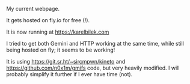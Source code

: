 My current webpage.

It gets hosted on fly.io for free (!).

It is now running at https://karelbilek.com

I tried to get both Gemini and HTTP working at the same time, while still being hosted on fly; it seems to be working!

It is using https://git.sr.ht/~sircmpwn/kineto and https://github.com/n0x1m/gmifs code, but very heavily modified. I will probably simplify it further if I ever have time (not).